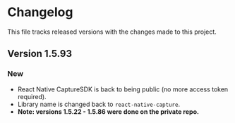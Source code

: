 # Changelog

This file tracks released versions with the changes made to this project.

## Version 1.5.93

### New

- React Native CaptureSDK is back to being public (no more access token required).
- Library name is changed back to `react-native-capture`.
- **Note: versions 1.5.22 - 1.5.86 were done on the private repo.**
